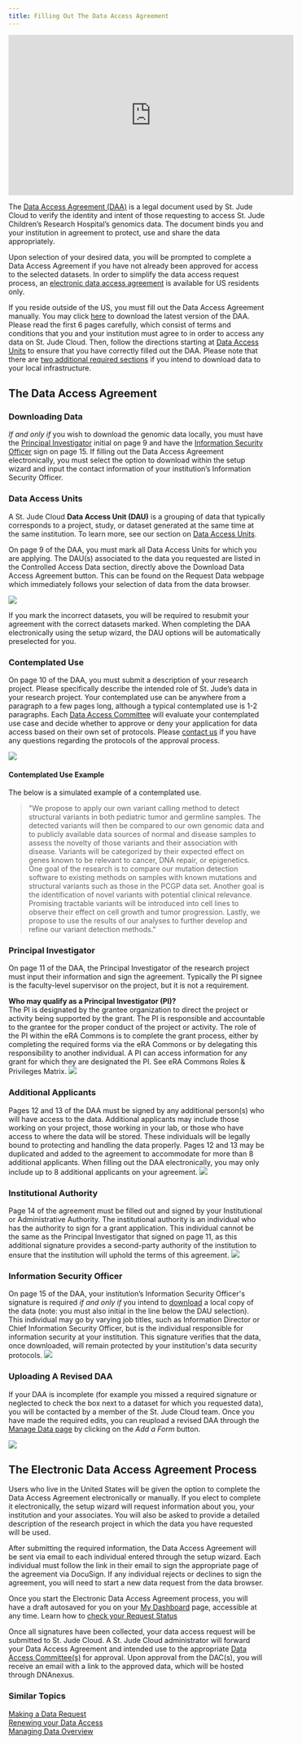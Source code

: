 ```yaml
---
title: Filling Out The Data Access Agreement
---
```


<iframe width="560" height="315" src="https://www.youtube.com/embed/U-CN-22NfUI" title="YouTube video player" frameborder="0" allow="accelerometer; autoplay; clipboard-write; encrypted-media; gyroscope; picture-in-picture" allowfullscreen></iframe>

The [Data Access Agreement (DAA)](../glossary/#data-access-agreement) is a legal document used by St. Jude Cloud to verify the identity and intent of those requesting to access St. Jude Children’s Research Hospital’s genomics data. The document binds you and your institution in agreement to protect, use and share the data appropriately. 

Upon selection of your desired data, you will be prompted to complete a Data Access Agreement if you have not already been approved for access to the selected datasets. In order to simplify the data access request process, an [electronic data access agreement](#the-electronic-data-access-agreement-process) is available for US residents only.


If you reside outside of the US, you must fill out the Data Access Agreement manually. You may click [here](https://platform.stjude.cloud/api/v1/data_access_agreements/) to download the latest version of the DAA. Please read the first 6 pages carefully, which consist of terms and conditions that you and your institution must agree to in order to access any data on St. Jude Cloud. Then, follow the directions starting at [Data Access Units](#data-access-units) to ensure that you have correctly filled out the DAA. Please note that there are [two additional required sections](#downloading-data) if you intend to download data to your local infrastructure.

## The Data Access Agreement

### Downloading Data

*If and only if* you wish to download the genomic data locally, you must have the [Principal Investigator](#principal-investigator) initial on page 9 and have the [Information Security Officer](#information-security-officer) sign on page 15. If filling out the Data Access Agreement electronically, you must select the option to download within the setup wizard and input the contact information of your institution’s Information Security Officer. 

### Data Access Units

A St. Jude Cloud **Data Access Unit (DAU)** is a grouping of data that typically corresponds to a project, study, or dataset generated at the same time at the same institution. To learn more, see our section on [Data Access Units](../about-our-data/#data-access-units).

On page 9 of the DAA, you must mark all Data Access Units for which you are applying. The DAU(s) associated to the data you requested are listed in the Controlled Access Data section, directly above the Download Data Access Agreement button. This can be found on the Request Data webpage which immediately follows your selection of data from the data browser. 

![](./docs-DAU-short.png)

If you mark the incorrect datasets, you will be required to resubmit your agreement with the correct datasets marked. When completing the DAA electronically using the setup wizard, the DAU options will be automatically preselected for you. 

### Contemplated Use

On page 10 of the DAA, you must submit a description of your research project. Please specifically describe the intended role of St. Jude’s data in your research project. Your contemplated use can be anywhere from a paragraph to a few pages long, although a typical contemplated use is 1-2 paragraphs. Each [Data Access Committee](../glossary/#data-access-committee) will evaluate your contemplated use case and decide whether to approve or deny your application for data access based on their own set of protocols. Please [contact us](https://stjude.cloud/contact) if you have any questions regarding the protocols of the approval process.

![](./docs-CU-short.png)

#### Contemplated Use Example

The below is a simulated example of a contemplated use.

>"We propose to apply our own variant calling method to detect structural variants in both pediatric tumor and germline samples.  The detected variants will then be compared to our own genomic data and to publicly available data sources of normal and disease samples to assess the novelty of those variants and their association with disease.  Variants will be categorized by their expected effect on genes known to be relevant to cancer, DNA repair, or epigenetics.   One goal of the research is to compare our mutation detection software to existing methods on samples with known mutations and structural variants such as those in the PCGP data set.   Another goal is the identification of novel variants with potential clinical relevance.  Promising tractable variants will be introduced into cell lines to observe their effect on cell growth and tumor progression.   Lastly, we propose to use the results of our analyses to further develop and refine our variant detection methods."

### Principal Investigator

On page 11 of the DAA, the Principal Investigator of the research project must input their information and sign the agreement. Typically the PI signee is the faculty-level supervisor on the project, but it is not a requirement.

**Who may qualify as a Principal Investigator (PI)?**  
The PI is designated by the grantee organization to direct the project or activity being supported by the grant. The PI is responsible and accountable to the grantee for the proper conduct of the project or activity. The role of the PI within the eRA Commons is to complete the grant process, either by completing the required forms via the eRA Commons or by delegating this responsibility to another individual. A PI can access information for any grant for which they are designated the PI. See eRA Commons Roles & Privileges Matrix. 
  ![](./docs-PI.png)

### Additional Applicants

Pages 12 and 13 of the DAA must be signed by any additional person(s) who will have access to the data. Additional applicants may include those working on your project, those working in your lab, or those who have access to where the data will be stored. These individuals will be legally bound to protecting and handling the data properly. Pages 12 and 13 may be duplicated and added to the agreement to accommodate for more than 8 additional applicants. When filling out the DAA electronically, you may only include up to 8 additional applicants on your agreement.
![](./docs-AA.png)

### Institutional Authority

Page 14 of the agreement must be filled out and signed by your Institutional or Administrative Authority. The institutional authority is an individual who has the authority to sign for a grant application. This individual cannot be the same as the Principal Investigator that signed on page 11, as this additional signature provides a second-party authority of the institution to ensure that the institution will uphold the terms of this agreement.
    ![](./docs-IA.png)


### Information Security Officer

On page 15 of the DAA, your institution’s Information Security Officer's signature is required *if and only if* you intend to [download](#downloading-data) a local copy of the data (note: you must also initial in the line below the DAU selection). This individual may go by varying job titles, such as Information Director or Chief Information Security Officer, but is the individual responsible for information security at your institution. This signature verifies that the data, once downloaded, will remain protected by your institution's data security protocols.
    ![](./docs-ISO.png)

### Uploading A Revised DAA
If your DAA is incomplete (for example you missed a required signature or neglected to check the box next to a dataset for which you requested data), you will be contacted by a member of the St. Jude Cloud team. Once you have made the required edits, you can reupload a revised DAA through the [Manage Data page](https://platform.stjude.cloud/requests/manage) by clicking on the *Add a Form* button.

![](./docs-manage-data-add-form.png)

## The Electronic Data Access Agreement Process
Users who live in the United States will be given the option to complete the Data Access Agreement electronically or manually. If you elect to complete it electronically, the setup wizard will request information about you, your institution and your associates. You will also be asked to provide a detailed description of the research project in which the data you have requested will be used. 

After submitting the required information, the Data Access Agreement will be sent via email to each individual entered through the setup wizard. Each individual must follow the link in their email to sign the appropriate page of the agreement via DocuSign. If any individual rejects or declines to sign the agreement, you will need to start a new data request from the data browser. 

Once you start the Electronic Data Access Agreement process, you will have a draft autosaved for you on your [My Dashboard](https://platform.stjude.cloud/requests/manage) page, accessible at any time. Learn how to [check your Request Status](../../managing-data/working-with-our-data/#managing-your-data-requests)  

Once all signatures have been collected, your data access request will be submitted to St. Jude Cloud. A St. Jude Cloud administrator will forward your Data Access Agreement and intended use to the appropriate [Data Access Committee(s)](../glossary/#data-access-committee) for approval. Upon approval from the DAC(s), you will receive an email with a link to the approved data, which will be hosted through DNAnexus.  


### Similar Topics

[Making a Data Request](../making-a-data-request)  
[Renewing your Data Access](../../managing-data/how-to-fill-out-extension)  
[Managing Data Overview](../../managing-data/working-with-our-data)
